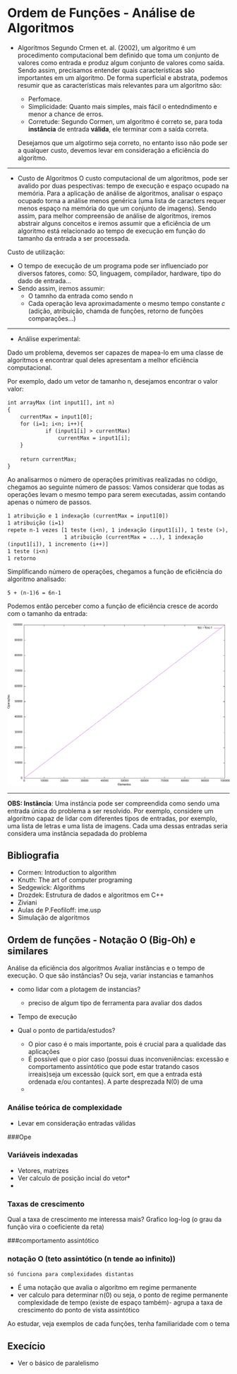 # Ordem de Funções - Análise de Algoritmos
<!-- - Notação O e similares
    - O que é a notação O e porque estudamos ordem de funções?
        - **Notação O**: É uma ferramenta usada para analise de algoritmos. Auxiliando a entender e comparar o tempo de execução (número de passos executados) de algoritmos em relação ao crescimento/tamanho/natureza do problema. É realizado uma abstração em relalção ao tipo de linguagem utilizada, hardware, software disponíveis e assumindo:
            * O tamnho da entrada como sendo n
            * Cada operação leva aproximadamente o mesmo tempo constante (adição, atribuição, chamda de funções, retorno de funções comparações...) 
        - **Ordem de Funções**: Também conhecida como análise assintótica. Nos ajudam a entender e analisar o desempenho dos algoritmos. -->

- Algoritmos
    Segundo Crmen et. al. (2002), um algoritmo é um procedimento computacional bem definido que toma um conjunto de valores como entrada e produz algum conjunto de valores como saída.
    Sendo assim, precisamos entender quais características são importantes em um algoritmo. De forma superficial e abstrata, podemos resumir que as características mais relevantes para um algoritmo são:
    - Perfomace.
    - Simplicidade: Quanto mais simples, mais fácil o entedndimento e menor a chance de erros.
    - Corretude: Segundo Cormen, um algoritmo é correto se, para toda **instância** de entrada **válida**, ele terminar com a saída correta.

    Desejamos que um algotirmo seja correto, no entanto isso não pode ser a qualquer custo, devemos levar em consideração a eficiência do algoritmo.

-------------------

- Custo de Algoritmos
O custo computacional de um algoritmos, pode ser avalido por duas pespectivas: tempo de execução e espaço ocupado na memória.
Para a aplicação de análise de algoritmos, analisar o espaço ocupado torna a análise menos genérica (uma lista de caracters requer menos espaço na memória do que um conjunto de imagens). Sendo assim, para melhor compreensão de análise de algoritmos, iremos abstrair alguns conceitos e iremos assumir que a eficiência de um algoritmo está relacionado ao tempo de execução em função do tamanho da entrada a ser processada.

Custo de utilização:
- O tempo de execução de um programa pode ser influenciado por diversos fatores, como: SO, linguagem, compilador, hardware, tipo do dado de entrada...
- Sendo assim, iremos assumir:
    - O tamnho da entrada como sendo n
    - Cada operação leva aproximadamente o mesmo tempo constante $c$  (adição, atribuição, chamda de funções, retorno de funções comparações...) 

-----------------------
- Análise experimental:

Dado um problema, devemos ser capazes de mapea-lo em uma classe de algoritmos e encontrar qual deles apresentam a melhor eficiência computacional.

Por exemplo, dado um vetor de tamanho n, desejamos encontrar o valor valor:

```
int arrayMax (int input1[], int n)
{
    currentMax = input1[0];
    for (i=1; i<n; i++){
            if (input1[i] > currentMax)
                currentMax = input1[i];
    }

    return currentMax;
}
```
Ao analisarmos o número de operações primitivas realizadas no código, chegamos ao seguinte número de passos: 
Vamos considerar que todas as operações levam o mesmo tempo para serem executadas, assim contando apenas o número de passos.

```
1 atribuição e 1 indexação (currentMax = input1[0])
1 atribuição (i=1)
repete n-1 vezes [1 teste (i<n), 1 indexação (input1[i]), 1 teste (>), 
                  1 atribuição (currentMax = ...), 1 indexação (input1[i]), 1 incremento (i++)]
1 teste (i<n)
1 retorno

```
Simplificando número de operações, chegamos a função de eficiência do algoritmo analisado:
```
5 + (n-1)6 = 6n-1
```
Podemos então perceber como a função de eficiência cresce de acordo com o tamanho da entrada:


![Função Linear](../cpp/linear.png)


    
    
----------------------------

**OBS: Instância**: Uma instância pode ser compreendida  como sendo uma entrada única do problema a ser resolvido. Por exemplo, considere um algoritmo capaz de lidar com diferentes tipos de entradas, por exemplo, uma lista de letras e uma lista de imagens. Cada uma dessas entradas seria considera uma instância sepadada do problema
    <!-- (não vamos nos preocupar com o tratamento de excessões no que diz respeito ) -->
 <!-- - www.comp.ita.br/~alonso/ensino.html -->

## Bibliografia 

 - Cormen: Introduction to algorithm
 - Knuth: The art of computer programing
 - Sedgewick: Algorithms
 - Drozdek: Estrutura de dados e algoritmos em C++
 - Ziviani
 - Aulas de P.Feofiloff: ime.usp
 - Simulação de algoritmos

## Ordem de funções - Notação O (Big-Oh) e similares

Análise da eficiência dos algoritmos
Avaliar instâncias e o tempo de execução. O que são instâncias? Ou seja, variar instancias e tamanhos
- como lidar com a plotagem de instancias? 
    - preciso de algum tipo de ferramenta para avaliar dos dados

- Tempo de execução
 - Qual o ponto de partida/estudos? 
    - O pior caso é o mais importante, pois é crucial para a qualidade das aplicações
    - É possivel que o pior caso (possui duas inconveniências: excessão e comportamento assintótico que pode estar tratando casos irreais)seja um excessão (quick sort, em que a entrada está ordenada e/ou contantes). A parte desprezada N(0) de uma  
    - 

### Análise teórica de complexidade
- Levar em consideração entradas válidas

###Ope

### Variáveis indexadas
- Vetores, matrizes
- Ver calculo de posição incial do vetor*
- 


### Taxas de crescimento
Qual a taxa de crescimento me interessa mais?
Grafico log-log (o grau da função vira o coeficiente da reta)

###comportamento assintótico


### notação O (teto assintótico (n tende ao infinito)) 
    só funciona para complexidades distantas

- É uma notação que avalia o algorítmo em regime permanente
- ver calculo para determinar n(0) ou seja, o ponto de regime permanente
complexidade de tempo (existe de espaço também)- agrupa a taxa de crescimento do ponto de vista assintótico

Ao estudar, veja exemplos de cada funções, tenha familiaridade com o tema


## Execício
- Ver o básico de paralelismo




